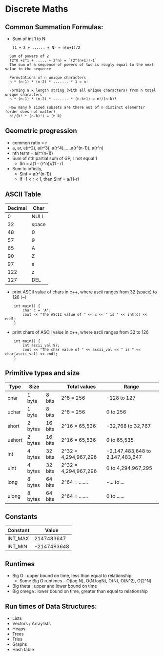 # Discrete Maths

## Common Summation Formulas:
- Sum of int 1 to N
  ```
  (1 + 2 + ...... + N) = n(n+1)/2
  ```

```
  Sum of powers of 2
  (2^0 +2^1 + ..... + 2^n) = `(2^(n+1))-1`
  The sum of a sequence of powers of two is rougly equal to the next value in the sequence
```

```
  Permutations of n unique characters
  n * (n-1) * (n-2) * ....... * 1 = n!
```

```
  Forming a k length string (with all unique characters) from n total unique characters
  n * (n-1) * (n-2) * ....... * (n-k+1) = n!/(n-k)!
```

```
  How many k sized subsets are there out of n distinct elements? (order does not matter)
  n!/(k! * (n-k)!) = (n k)
```

## Geometric progression
  - common ratio = r
  - a, ar, a(r^2), a(r^3), a(r^4),....,a(r^(n-1)), a(r^n)
  - nth term = a(r^(n-1))
  - Sum of nth partial sum of GP, r not equal 1
    - Sn = a(1 - (r^n))/(1 - r)
  - Sum to infinity,
    - Sinf = a(r^(n-1))
    - If -1 < r < 1, then Sinf = a/(1-r)

## ASCII Table
| Decimal | Char  |
| ------- | ----- |
| 0       | NULL  |
| 32      | space |
| 48      | 0     |
| 57      | 9     |
| 65      | A     |
| 90      | Z     |
| 97      | a     |
| 122     | z     |
| 127     | DEL   |

- print ASCII value of chars in c++, where ascii ranges from 32 (space) to 126 (~)
```
    int main() {
        char c = 'A';
        cout << "The ASCII value of " << c << " is " << int(c) << endl;
    }
```
- print chars of ASCII value in c++, where ascii ranges from 32 to 126
```
    int main() {
        int ascii_val 97;
        cout << "The char value of " << ascii_val << " is " << char(ascii_val) << endl;
    }
```

## Primitive types and size
| Type   | Size    |         | Total values         | Range                           |
| ------ | ------- | ------- | -------------------- | ------------------------------- |
| char   | 1 byte  |  8 bits | 2^8  = 256           |           -128 to 127           |
| uchar  | 1 byte  |  8 bits | 2^8  = 256           |              0 to 256           |
| short  | 2 bytes | 16 bits | 2^16 = 65,536        |        -32,768 to 32,767        |
| ushort | 2 bytes | 16 bits | 2^16 = 65,536        |              0 to 65,535        |
| int    | 4 bytes | 32 bits | 2^32 = 4,294,967,296 | -2,147,483,648 to 2,147,483,647 |
| uint   | 4 bytes | 32 bits | 2^32 = 4,294,967,296 |              0 to 4,294,967,295 |
| long   | 8 bytes | 64 bits | 2^64 = .......       | -...           to ...           |
| ulong  | 8 bytes | 64 bits | 2^64 = .......       |              0 to ......        |

## Constants
| Constant | Value       |
| -------- | ----------- |
| INT_MAX  |  2147483647 |
| INT_MIN  | -2147483648 |

## Runtimes
 - Big O     : upper bound on time, less than equal to relationship
   - Some Big O runtimes - O(log N), O(N logN), O(N), O(N^2), O(2^N)
 - Big theta : upper and lower bound on time
 - Big omega : lower bound on time, greater than equal to relationship

## Run times of Data Structures:
  - Lists
  - Vectors / Arraylists
  - Heaps
  - Trees
  - Tries
  - Graphs
  - Hash table
